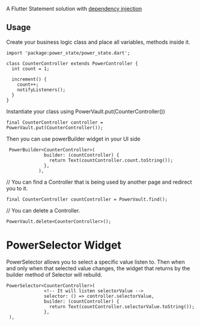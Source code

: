 
A Flutter Statement solution with [dependency injection]

## Usage

Create your business logic class and place all variables, methods inside it.
```
import 'package:power_state/power_state.dart';

class CounterController extends PowerController {
  int count = 1;

  increment() {
    count++;
    notifyListeners();
  }
}
```

Instantiate your class using PowerVault.put(CounterController()) 

```
final CounterController controller = PowerVault.put(CounterController());
```

Then you can use powerBuilder widget in your UI side

```
 PowerBuilder<CounterController>(
              builder: (countController) {
                return Text(countController.count.toString());
              },
            ),
```   

// You can find a Controller that is being used by another page and redirect you to it.

```
final CounterController countController = PowerVault.find();
```  

// You can delete a Controller.

```
PowerVault.delete<CounterController>();
```  

# PowerSelector Widget
PowerSelector allows you to select a specific value listen to. Then when and only when that selected value changes, the widget that returns by the builder method of Selector will rebuild.

```
PowerSelector<CounterController>(
              <!-- It will listen selectorValue -->
              selector: () => controller.selectorValue,
              builder: (countController) {
                return Text(countController.selectorValue.toString());
              },
 ),
``` 






[dependency injection]: https://en.wikipedia.org/wiki/Dependency_injection